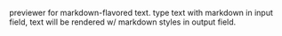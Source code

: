 previewer for markdown-flavored text.
type text with markdown in input field,
text will be rendered w/ markdown styles in output field.

